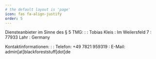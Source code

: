 ```yaml
---
# the default layout is 'page'
icon: fas fa-align-justify
order: 5
---
```


Diensteanbieter im Sinne des § 5 TMG:
:
: Tobias Kleis
: Im Weilersfeld 7
: 77933 Lahr
: Germany

Kontaktinformationen:
:
: Telefon: +49 7821 959319
: E-Mail: admin[at]blackforeststuff[dot]de

